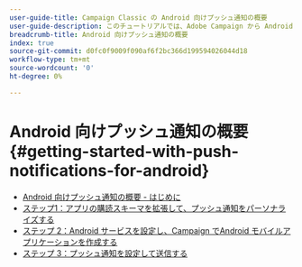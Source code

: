 ```yaml
---
user-guide-title: Campaign Classic の Android 向けプッシュ通知の概要
user-guide-description: このチュートリアルでは、Adobe Campaign から Android アプリにプッシュ通知を送信する手順について説明します。
breadcrumb-title: Android 向けプッシュ通知の概要
index: true
source-git-commit: d0fc0f9009f090af6f2bc366d199594026044d18
workflow-type: tm+mt
source-wordcount: '0'
ht-degree: 0%

---
```



# Android 向けプッシュ通知の概要 {#getting-started-with-push-notifications-for-android}

+ [Android 向けプッシュ通知の概要 - はじめに](/help/tutorial-getting-started-with-push-notifications-for-android/introduction.md)
+ [ステップ1：アプリの購読スキーマを拡張して、プッシュ通知をパーソナライズする](/help/tutorial-getting-started-with-push-notifications-for-android/extending-the-app-subscription-schema.md)
+ [ステップ 2：Android サービスを設定し、Campaign でAndroid モバイルアプリケーションを作成する](/help/tutorial-getting-started-with-push-notifications-for-android/configuring-an-android-service-in-campaign.md)
+ [ステップ 3：プッシュ通知を設定して送信する](/help/tutorial-getting-started-with-push-notifications-for-android/configuring-and-sending-push-notifications.md)
